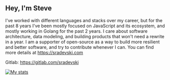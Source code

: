 ## Hey, I'm Steve

I've worked with different languages and stacks over my career, but for the past 8 years I've been mostly focused on JavaScript and its ecosystem, and mostly working in Golang for the past 2 years. I care about software architecture, data modeling, and building products that won't need a rewrite in a year. I am a supporter of open-source as a way to build more resilient and better software, and try to contribute whenever I can. You can find more details at https://sradevski.com

Gitlab: https://gitlab.com/sradevski

[![My stats](https://github-readme-stats.vercel.app/api?username=sradevski&count_private=true&theme=graywhite)](https://github.com/anuraghazra/github-readme-stats)
